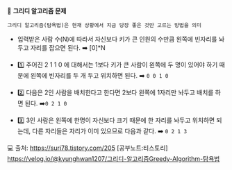 🔎 **그리디 알고리즘 문제**

`그리디 알고리즘(탐욕법)은 현재 상황에서 지금 당장 좋은 것만 고르는 방법을 의미`

- 입력받은 사람 수(N)에 따라서 자신보다 키가 큰 인원의 수만큼 왼쪽에 빈자리를 놔두고 자리를 잡으면 된다. ➡️ [0]\*N

- 1️⃣ 주어진 2 1 1 0 에 대해서는 1보다 키가 큰 사람이 왼쪽에 두 명이 있어야 하기 때문에 왼쪽에 빈자리를 두 개 두고 위치하면 된다.
➡️ `0 0 1 0`
- 2️⃣ 다음은 2인 사람을 배치한다고 한다면 2보다 왼쪽에 1자리만 놔두고 배치를 하면 된다. ➡️`0 2 1 0`
- 3️⃣ 3인 사람은 왼쪽에 한명이 자신보다 크기 때문에 한 자리를 놔두고 위치하면 되는데, 다른 자리들은 자리가 이미 있으므로 다음과 같다. ➡️ `0 2 1 3`

💻 출처:
https://suri78.tistory.com/205 [공부노트:티스토리] https://velog.io/@kyunghwan1207/그리디-알고리즘Greedy-Algorithm-탐욕법
